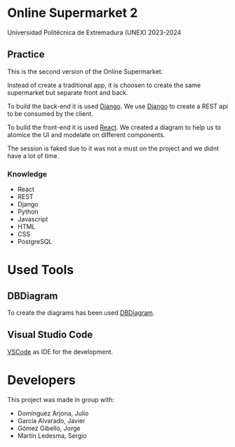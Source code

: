 # Online Supermarket 2

Universidad Politécnica de Extremadura (UNEX)
2023-2024

## Practice

This is the second version of the Online Supermarket. 

Instead of create a traditional app, it is choosen to create the same supermarket but separate front and back.

To build the back-end it is used [Django](https://www.djangoproject.com/). We use [Django](https://www.djangoproject.com/) to create a REST api to be consumed by the client.

To build the front-end it is used [React](https://es.react.dev/). We created a diagram to help us to atomice the UI and modelate on different components.

The session is faked due to it was not a must on the project and we didnt have a lot of time.

### Knowledge

- React
- REST
- Django
- Python
- Javascript
- HTML
- CSS
- PostgreSQL

# Used Tools

## DBDiagram

To create the diagrams has been used [DBDiagram](https://dbdiagram.io/home).

## Visual Studio Code

[VSCode](https://code.visualstudio.com/) as IDE for the development.


# Developers
This project was made in group with:

- Domínguez Arjona, Julio 
- García Alvarado, Javier 
- Gómez Gibello, Jorge 
- Martín Ledesma, Sergio 
